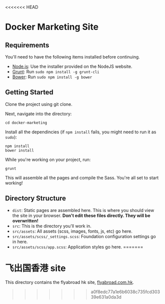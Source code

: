 <<<<<<< HEAD
# Docker Marketing Site

## Requirements

You'll need to have the following items installed before continuing.

  * [Node.js](http://nodejs.org): Use the installer provided on the NodeJS website.
  * [Grunt](http://gruntjs.com/): Run `sudo npm install -g grunt-cli`
  * [Bower](http://bower.io): Run `sudo npm install -g bower`

## Getting Started

Clone the project using git clone. 

Next, navigate into the directory:
```
cd docker-marketing
```

Install all the dependincies (if `npm install` fails, you might need to run it as `sudo`):
```
npm install
bower install
```

While you're working on your project, run:
```
grunt
```

This will assemble all the pages and compile the Sass. You're all set to start working!

## Directory Structure

* `dist`: Static pages are assembled here. This is where you should view the site in your browser. **Don't edit these files directly. They will be overwritten!**
* `src`: This is the directory you'll work in. 
* `src/assets`: All assets (scss, images, fonts, js, etc) go here.
* `src/assets/scss/_settings.scss`: Foundation configuration settings go in here.
* `src/assets/scss/app.scss`: Application styles go here.
=======
# 飞出国香港 site

This directory contains the flyabroad hk site, [flyabroad.com.hk](http://flyabroad.com.hk/).
>>>>>>> a0f8edc77a1e6b6038c735fcd30339e631a0da3d
